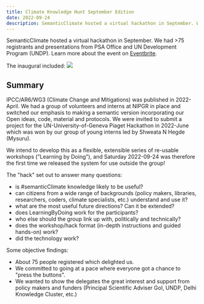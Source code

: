 ```yaml
---
title: Climate Knowledge Hunt September Edition
date: 2022-09-24
description: SemanticClimate hosted a virtual hackathon in September. We had >75 registrants and presentations from PSA Office and UN Development Program (UNDP). 
---
```


SemanticClimate hosted a virtual hackathon in September. We had >75 registrants and presentations from PSA Office and UN Development Program (UNDP). Learn more about the event on [Eventbrite](https://www.eventbrite.co.uk/e/the-climate-knowledge-hunt-hackathon-tickets-414825362827). 

The inaugural included:
<img src = "/p/static/img/climate_knowledge_hunt_program.png">

## Summary

IPCC/AR6/WG3 (Climate Change and Mitigations) was published in 2022-April. We had a group of volunteers and interns at NIPGR in place and switched our emphasis to making a semantic version incorporating our Open ideas, code, material and protocols. We were invited to submit a project for the UN-University-of-Geneva Piaget Hackathon in 2022-June which was won by our group of young interns led by Shweata N Hegde (Mysuru). 
 
We intend to develop this as a flexible, extensible series of re-usable workshops ("Learning by Doing"), and Saturday 2022-09-24 was therefore the first time we released the system for use outside the group!

The "hack" set out to answer many questions:
* is #semanticClimate knowledge likely to be useful?
* can citizens from a wide range of backgrounds (policy makers, libraries, researchers, coders, climate specialists, etc.) understand and use it?
* what are the most useful future directions? Can it be extended?
* does LearningByDoing work for the participants?
* who else should the group link up with, politically and technically?
* does the workshop/hack format (in-depth instructions and guided hands-on) work? 
* did the technology work?

Some objective findings:
* About 75 people registered which delighted us. 
* We committed to going at a pace where everyone got a chance to "press the buttons".
* We wanted to show the delegates the great interest and support from policy makers and funders (Principal Scientific Adviser GoI, UNDP, Delhi Knowledge Cluster, etc.)